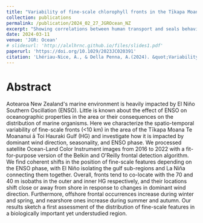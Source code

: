 ```yaml
---
title: "Variability of fine‐scale chlorophyll fronts in the Tīkapa Moana Te Moananui ā Toi Hauraki Gulf, Aotearoa New Zealand"
collection: publications
permalink: /publication/2024_02_27_JGROcean_NZ
excerpt: "Showing correlations between human transport and seals behaviour in the Westfjords, Iceland."
date: 2024-03-11
venue: 'JGR: Ocean'
# slidesurl: 'http://alxlhrnc.github.io/files/slides1.pdf'
paperurl: 'https://doi.org/10.1029/2023JC020391'
citation: 'Lhériau‐Nice, A., & Della Penna, A.(2024). &quot;Variability of fine‐scale chlorophyll fronts in the Tīkapa Moana Te Moananui ā Toi Hauraki Gulf, Aotearoa New Zealand&quot;. <i>Journal of Geophysical Research: Oceans</i>, 129, e2023JC020391. https://doi.org/10.1029/2023JC020391.'
---
```


# Abstract
Aotearoa New Zealand's marine environment is heavily impacted by El Niño Southern Oscillation (ENSO). Little is known about the effect of ENSO on oceanographic properties in the area or their consequences on the distribution of marine organisms. Here we characterize the spatio-temporal variability of fine-scale fronts (<10 km) in the area of the Tīkapa Moana Te Moananui ā Toi Hauraki Gulf (HG) and investigate how it is impacted by dominant wind direction, seasonality, and ENSO phase. We processed satellite Ocean-Land Color Instrument images from 2016 to 2022 with a fit-for-purpose version of the Belkin and O'Reilly frontal detection algorithm. We find coherent shifts in the position of fine-scale features depending on the ENSO phase, with El Niño isolating the gulf sub-regions and La Niña connecting them together. Overall, fronts tend to co-locate with the 70 and 40 m isobaths in the outer and inner HG respectively, and their locations shift close or away from shore in response to changes in dominant wind direction. Furthermore, offshore frontal occurrences increase during winter and spring, and nearshore ones increase during summer and autumn. Our results sketch a first assessment of the distribution of fine-scale features in a biologically important yet understudied region.
